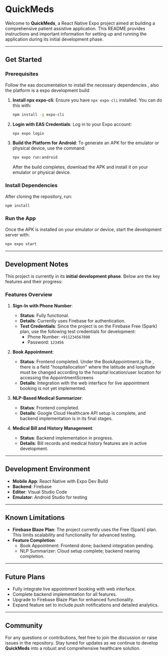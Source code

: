 # QuickMeds

Welcome to **QuickMeds**, a React Native Expo project aimed at building a comprehensive patient assistive application. This README provides instructions and important information for setting up and running the application during its initial development phase.

---

## Get Started

### Prerequisites
   
   Follow the eas documentation to install the necessary dependencies , also the platform is a expo development build 
1. **Install npx expo-cli**: Ensure you have `npx expo-cli` installed. You can do this with:
   ```bash
   npm install -g expo-cli
   ```

2. **Login with EAS Credentials**: Log in to your Expo account:
   ```bash
   npx expo login
   ```

3. **Build the Platform for Android**: To generate an APK for the emulator or physical device, use the command:
   ```bash
   npx expo run:android
   ```
   After the build completes, download the APK and install it on your emulator or physical device.

### Install Dependencies

After cloning the repository, run:
```bash
npm install
```

### Run the App

Once the APK is installed on your emulator or device, start the development server with:
```bash
npx expo start
```

---

## Development Notes

This project is currently in its **initial development phase**. Below are the key features and their progress:

### Features Overview

1. **Sign-In with Phone Number**:
   - **Status**: Fully functional.
   - **Details**: Currently uses Firebase for authentication.
   - **Test Credentials**: Since the project is on the Firebase Free (Spark) plan, use the following test credentials for development:
     - Phone Number: `+911234567890`
     - Password: `123456`

2. **Book Appointment**:
   - **Status**: Frontend completed.
   Under the BookAppointment.js file , there is a field "hospitallocation" where the latitude and longitude must be changed according to the hospital location/user location for accessing the AppointmentScreens
   - **Details**: Integration with the web interface for live appointment booking is not yet implemented.

3. **NLP-Based Medical Summarizer**:
   - **Status**: Frontend completed.
   - **Details**: Google Cloud Healthcare API setup is complete, and backend implementation is in its final stages.

4. **Medical Bill and History Management**:
   - **Status**: Backend implementation in progress.
   - **Details**: Bill records and medical history features are in active development.

---

## Development Environment

- **Mobile App**: React Native with Expo Dev Build
- **Backend**: Firebase
- **Editor**: Visual Studio Code
- **Emulator**: Android Studio for testing

---

## Known Limitations

- **Firebase Blaze Plan**: The project currently uses the Free (Spark) plan. This limits scalability and functionality for advanced testing.
- **Feature Completion**:
  - Book Appointment: Frontend done; backend integration pending.
  - NLP Summarizer: Cloud setup complete; backend nearing completion.

---

## Future Plans

- Fully integrate live appointment booking with web interface.
- Complete backend implementation for all features.
- Upgrade to Firebase Blaze Plan for enhanced functionality.
- Expand feature set to include push notifications and detailed analytics.

---

## Community

For any questions or contributions, feel free to join the discussion or raise issues in the repository. Stay tuned for updates as we continue to develop **QuickMeds** into a robust and comprehensive healthcare solution.

